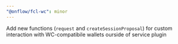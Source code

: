 ```yaml
---
"@onflow/fcl-wc": minor
---
```


Add new functions (`request` and `createSessionProposal`) for custom interaction with WC-compatibile wallets ourside of service plugin
